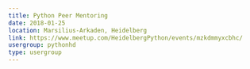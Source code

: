 ```yaml
---
title: Python Peer Mentoring
date: 2018-01-25
location: Marsilius-Arkaden, Heidelberg
link: https://www.meetup.com/HeidelbergPython/events/mzkdmmyxcbhc/
usergroup: pythonhd
type: usergroup
---
```

